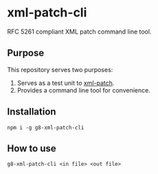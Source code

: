 # xml-patch-cli

RFC 5261 compliant XML patch command line tool.

## Purpose

This repository serves two purposes:

1. Serves as a test unit to [xml-patch](https://github.com/eidng8/xml-patch).
2. Provides a command line tool for convenience.

## Installation

```
npm i -g g8-xml-patch-cli
```

## How to use

```
g8-xml-patch-cli <in file> <out file>
```
